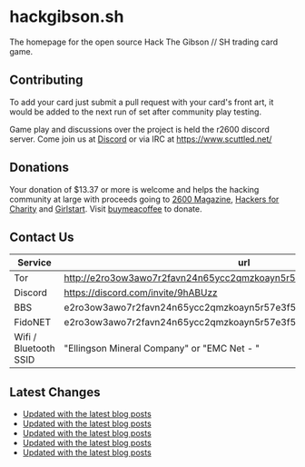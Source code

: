 # hackgibson.sh
The homepage for the open source Hack The Gibson // SH trading card game.


## Contributing

To add your card just submit a pull request with your card's front art, it would be added to the next run of set after community play testing.

Game play and discussions over the project is held the r2600 discord server. Come join us at [Discord](https://discord.com/invite/9hABUzz) or via IRC at https://www.scuttled.net/


## Donations

Your donation of $13.37 or more is welcome and helps the hacking community at large with proceeds going to [2600 Magazine](https://2600.com/), [Hackers for Charity](https://hackersforcharity.org) and [Girlstart](https://girlstart.org).  Visit [buymeacoffee](https://www.buymeacoffee.com/hackgibson.sh) to donate.


## Contact Us

Service | url
-|-
Tor | http://e2ro3ow3awo7r2favn24n65ycc2qmzkoayn5r57e3f56nvjwdcgg32ad.onion
Discord | https://discord.com/invite/9hABUzz
BBS | e2ro3ow3awo7r2favn24n65ycc2qmzkoayn5r57e3f56nvjwdcgg32ad.onion:23
FidoNET | e2ro3ow3awo7r2favn24n65ycc2qmzkoayn5r57e3f56nvjwdcgg32ad.onion:24554
Wifi / Bluetooth SSID | "Ellingson Mineral Company" or "EMC Net - <fidonet address>"

## Latest Changes
<!-- BLOG-POST-LIST:START -->
- [Updated with the latest blog posts](https://github.com/DFW2600/hackgibson.sh/commit/624baf15ce414920b03926d4277b9f3d7ba36657)
- [Updated with the latest blog posts](https://github.com/DFW2600/hackgibson.sh/commit/01d7a2226290754a3083b600b4262783b80588c5)
- [Updated with the latest blog posts](https://github.com/DFW2600/hackgibson.sh/commit/9336c494e9d9125ade7e0a36a7af8404cdcbf845)
- [Updated with the latest blog posts](https://github.com/DFW2600/hackgibson.sh/commit/8e5a74efff9199b0324b1418360742278c8cc6bb)
- [Updated with the latest blog posts](https://github.com/DFW2600/hackgibson.sh/commit/94c0bf1361c129c2e0d5becfc12bf38bf9a12b29)
<!-- BLOG-POST-LIST:END -->
